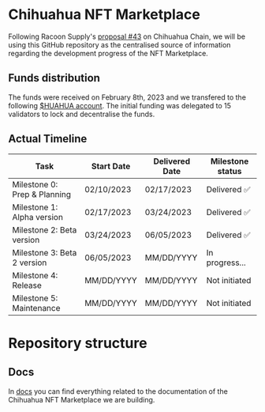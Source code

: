# Chihuahua NFT Marketplace 

Following Racoon Supply's [proposal #43](https://www.mintscan.io/chihuahua/proposals/43) on Chihuahua Chain, we will be using this GitHub repository as the centralised source of information regarding the development progress of the NFT Marketplace. <br>

## Funds distribution

The funds were received on February 8th, 2023 and we transfered to the following [$HUAHUA account](https://www.mintscan.io/chihuahua/account/chihuahua1gghk6mkzz8usqsmx5ug948e5j72z867xu9nk60). The initial funding was delegated to 15 validators to lock and decentralise the funds.

## Actual Timeline

| Task | Start Date | Delivered Date | Milestone status |
| ---- | ---------- | -------- | -------- |
| Milestone 0: Prep & Planning | 02/10/2023 | 02/17/2023 |  Delivered ✅ |
| Milestone 1: Alpha version | 02/17/2023 | 03/24/2023 | Delivered ✅ |
| Milestone 2: Beta version | 03/24/2023 | 06/05/2023 |  Delivered ✅ |
| Milestone 3: Beta 2 version | 06/05/2023 | MM/DD/YYYY |  In progress... |
| Milestone 4: Release | MM/DD/YYYY | MM/DD/YYYY |  Not initiated |
| Milestone 5: Maintenance | MM/DD/YYYY | MM/DD/YYYY |  Not initiated |

# Repository structure
## Docs
In [docs](docs/) you can find everything related to the documentation of the Chihuahua NFT Marketplace we are building.
